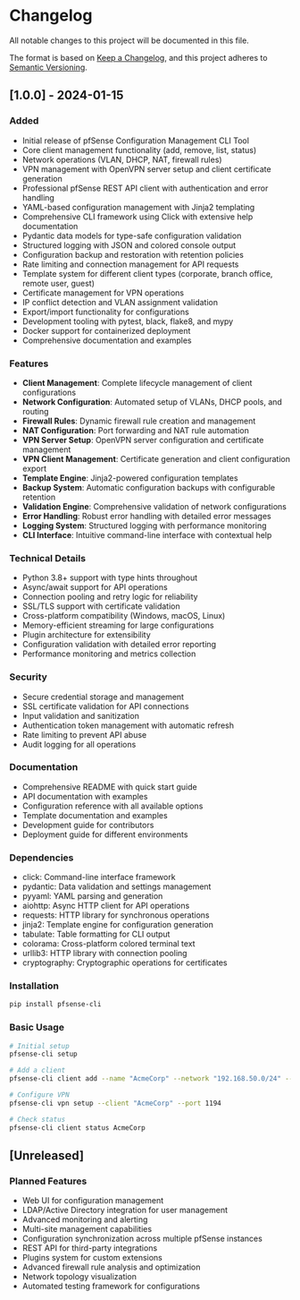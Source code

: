 # Changelog

All notable changes to this project will be documented in this file.

The format is based on [Keep a Changelog](https://keepachangelog.com/en/1.0.0/),
and this project adheres to [Semantic Versioning](https://semver.org/spec/v2.0.0.html).

## [1.0.0] - 2024-01-15

### Added
- Initial release of pfSense Configuration Management CLI Tool
- Core client management functionality (add, remove, list, status)
- Network operations (VLAN, DHCP, NAT, firewall rules)
- VPN management with OpenVPN server setup and client certificate generation
- Professional pfSense REST API client with authentication and error handling
- YAML-based configuration management with Jinja2 templating
- Comprehensive CLI framework using Click with extensive help documentation
- Pydantic data models for type-safe configuration validation
- Structured logging with JSON and colored console output
- Configuration backup and restoration with retention policies
- Rate limiting and connection management for API requests
- Template system for different client types (corporate, branch office, remote user, guest)
- Certificate management for VPN operations
- IP conflict detection and VLAN assignment validation
- Export/import functionality for configurations
- Development tooling with pytest, black, flake8, and mypy
- Docker support for containerized deployment
- Comprehensive documentation and examples

### Features
- **Client Management**: Complete lifecycle management of client configurations
- **Network Configuration**: Automated setup of VLANs, DHCP pools, and routing
- **Firewall Rules**: Dynamic firewall rule creation and management
- **NAT Configuration**: Port forwarding and NAT rule automation
- **VPN Server Setup**: OpenVPN server configuration and certificate management
- **VPN Client Management**: Certificate generation and client configuration export
- **Template Engine**: Jinja2-powered configuration templates
- **Backup System**: Automatic configuration backups with configurable retention
- **Validation Engine**: Comprehensive validation of network configurations
- **Error Handling**: Robust error handling with detailed error messages
- **Logging System**: Structured logging with performance monitoring
- **CLI Interface**: Intuitive command-line interface with contextual help

### Technical Details
- Python 3.8+ support with type hints throughout
- Async/await support for API operations
- Connection pooling and retry logic for reliability
- SSL/TLS support with certificate validation
- Cross-platform compatibility (Windows, macOS, Linux)
- Memory-efficient streaming for large configurations
- Plugin architecture for extensibility
- Configuration validation with detailed error reporting
- Performance monitoring and metrics collection

### Security
- Secure credential storage and management
- SSL certificate validation for API connections
- Input validation and sanitization
- Authentication token management with automatic refresh
- Rate limiting to prevent API abuse
- Audit logging for all operations

### Documentation
- Comprehensive README with quick start guide
- API documentation with examples
- Configuration reference with all available options
- Template documentation and examples
- Development guide for contributors
- Deployment guide for different environments

### Dependencies
- click: Command-line interface framework
- pydantic: Data validation and settings management
- pyyaml: YAML parsing and generation
- aiohttp: Async HTTP client for API operations
- requests: HTTP library for synchronous operations
- jinja2: Template engine for configuration generation
- tabulate: Table formatting for CLI output
- colorama: Cross-platform colored terminal text
- urllib3: HTTP library with connection pooling
- cryptography: Cryptographic operations for certificates

### Installation
```bash
pip install pfsense-cli
```

### Basic Usage
```bash
# Initial setup
pfsense-cli setup

# Add a client
pfsense-cli client add --name "AcmeCorp" --network "192.168.50.0/24" --vlan 150

# Configure VPN
pfsense-cli vpn setup --client "AcmeCorp" --port 1194

# Check status
pfsense-cli client status AcmeCorp
```

## [Unreleased]

### Planned Features
- Web UI for configuration management
- LDAP/Active Directory integration for user management
- Advanced monitoring and alerting
- Multi-site management capabilities
- Configuration synchronization across multiple pfSense instances
- REST API for third-party integrations
- Plugins system for custom extensions
- Advanced firewall rule analysis and optimization
- Network topology visualization
- Automated testing framework for configurations